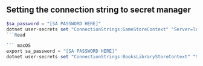 ## Setting the connection string to secret manager

````powershell
$sa_password = "[SA PASSWORD HERE]"
dotnet user-secrets set "ConnectionStrings:GameStoreContext" "Server=localhost; Database=GameStore; User Id=sa; Password=$sa_password;TrustServerCertificate=True"
```Read

``` macOS
export sa_password = "[SA PASSWORD HERE]"
dotnet user-secrets set "ConnectionStrings:BooksLibraryStoreContext" "Server=deepakserver.database.windows.net; Database=BooksLibrary; User Id=Deepakbaid; Password=$sa_password;TrustServerCertificate=True"
````

